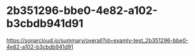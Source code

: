 # 2b351296-bbe0-4e82-a102-b3cbdb941d91
https://sonarcloud.io/summary/overall?id=examly-test_2b351296-bbe0-4e82-a102-b3cbdb941d91
